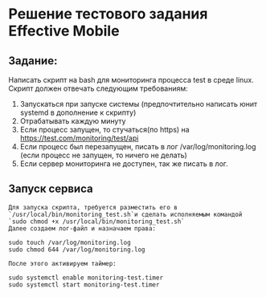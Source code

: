 # Решение тестового задания Effective Mobile

## Задание:

Написать скрипт на bash для мониторинга процесса test в среде linux.
Скрипт должен отвечать следующим требованиям:
1. Запускаться при запуске системы (предпочтительно написать юнит
systemd в дополнение к скрипту)
2. Отрабатывать каждую минуту
3. Если процесс запущен, то стучаться(по https) на
https://test.com/monitoring/test/api
4. Если процесс был перезапущен, писать в лог /var/log/monitoring.log
(если процесс не запущен, то ничего не делать)
5. Если сервер мониторинга не доступен, так же писать в лог.

## Запуск сервиса
    Для запуска скрипта, требуется разместить его в `/usr/local/bin/monitoring_test.sh`и сделать исполняемым командой `sudo chmod +x /usr/local/bin/monitoring_test.sh`
    Далее создаем лог-файл и назначаем права:
```
sudo touch /var/log/monitoring.log
sudo chmod 644 /var/log/monitoring.log
```
    После этого активируем таймер:
```
sudo systemctl enable monitoring-test.timer
sudo systemctl start monitoring-test.timer
```
